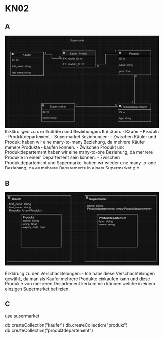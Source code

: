 # KN02

## A
![alt text](image.png)
Erklärungen zu den Entitäten und Beziehungen:
    Entitäten:
        - Käufer
        - Produkt
        - Produktdepartement
        - Supermarket
    Beziehungen:
        - Zwischen Käufer und Produkt haben wir eine many-to-many Beziehung, da mehrere Käufer mehere Produkte - kaufen können.
        - Zwischen Produkt und Produktdepartement haben wir eine many-to-one Beziehung, da mehrere Produkte in einem Departement sein können.
        - Zwischen Produktdepartement und Supermarket haben wir wieder eine many-to-one Beziehung, da es mehrere Deparements in einem Supermerket gib.

## B
![alt text](image-1.png)

Erklärung zu den Verschachtelungen:
    - Ich habe diese Verschachtelungen gewählt, da man als Käufer mehrere Produkte einkaufen kann und diese Produkte von mehreren Departement herkommen können welche in einem einzigen Supermarket befinden.

## C

use supermarket

db.createCollection("käufer")
db.createCollection("produkt")
db.createCollection("produktdepartement")